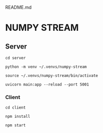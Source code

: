 README.md
# NUMPY STREAM

## Server 

```
cd server
```

```
python -m venv ~/.venvs/numpy-stream
```

```
source ~/.venvs/numpy-stream/bin/activate
```

```
uvicorn main:app --reload --port 5001
```


### Client


```
cd client
```

```
npm install
```

```
npm start
```
